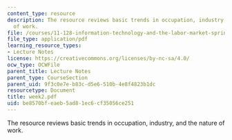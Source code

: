 ```yaml
---
content_type: resource
description: The resource reviews basic trends in occupation, industry, and the nature
  of work.
file: /courses/11-128-information-technology-and-the-labor-market-spring-2005/be8570bfeaeb5ad81ec6cf35056ce251_week2.pdf
file_type: application/pdf
learning_resource_types:
- Lecture Notes
license: https://creativecommons.org/licenses/by-nc-sa/4.0/
ocw_type: OCWFile
parent_title: Lecture Notes
parent_type: CourseSection
parent_uid: 9f3c0e7e-b83c-d5e6-510b-4e8f4823b1dc
resourcetype: Document
title: week2.pdf
uid: be8570bf-eaeb-5ad8-1ec6-cf35056ce251
---
```

The resource reviews basic trends in occupation, industry, and the nature of work.